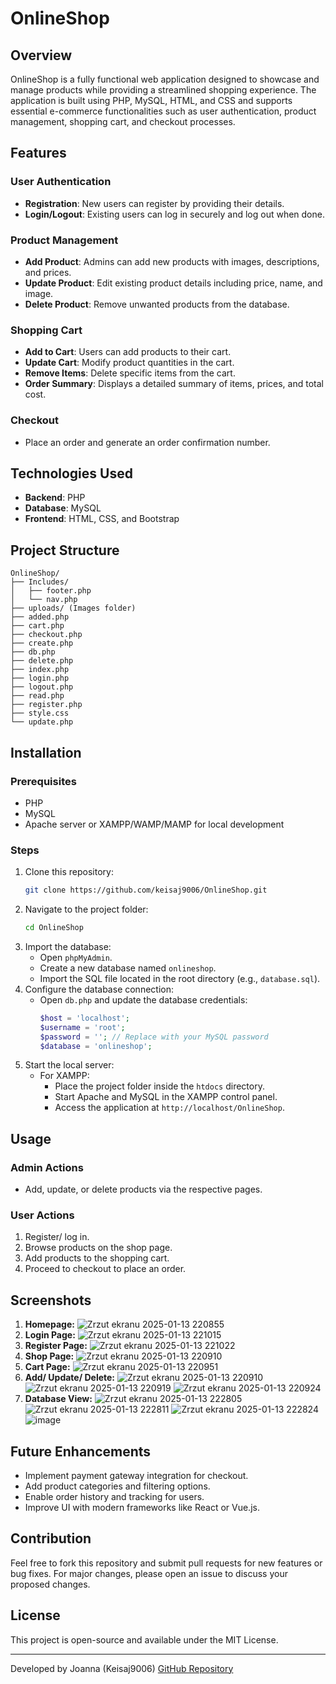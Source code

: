 # OnlineShop

## Overview

OnlineShop is a fully functional web application designed to showcase and manage products while providing a streamlined shopping experience. The application is built using PHP, MySQL, HTML, and CSS and supports essential e-commerce functionalities such as user authentication, product management, shopping cart, and checkout processes.

## Features

### User Authentication

- **Registration**: New users can register by providing their details.
- **Login/Logout**: Existing users can log in securely and log out when done.

### Product Management

- **Add Product**: Admins can add new products with images, descriptions, and prices.
- **Update Product**: Edit existing product details including price, name, and image.
- **Delete Product**: Remove unwanted products from the database.

### Shopping Cart

- **Add to Cart**: Users can add products to their cart.
- **Update Cart**: Modify product quantities in the cart.
- **Remove Items**: Delete specific items from the cart.
- **Order Summary**: Displays a detailed summary of items, prices, and total cost.

### Checkout

- Place an order and generate an order confirmation number.

## Technologies Used

- **Backend**: PHP
- **Database**: MySQL
- **Frontend**: HTML, CSS, and Bootstrap

## Project Structure

```
OnlineShop/
├── Includes/
│   ├── footer.php
│   └── nav.php
├── uploads/ (Images folder)
├── added.php
├── cart.php
├── checkout.php
├── create.php
├── db.php
├── delete.php
├── index.php
├── login.php
├── logout.php
├── read.php
├── register.php
├── style.css
└── update.php
```

## Installation

### Prerequisites

- PHP
- MySQL
- Apache server or XAMPP/WAMP/MAMP for local development

### Steps

1. Clone this repository:
   ```bash
   git clone https://github.com/keisaj9006/OnlineShop.git
   ```
2. Navigate to the project folder:
   ```bash
   cd OnlineShop
   ```
3. Import the database:
   - Open `phpMyAdmin`.
   - Create a new database named `onlineshop`.
   - Import the SQL file located in the root directory (e.g., `database.sql`).
4. Configure the database connection:
   - Open `db.php` and update the database credentials:
     ```php
     $host = 'localhost';
     $username = 'root';
     $password = ''; // Replace with your MySQL password
     $database = 'onlineshop';
     ```
5. Start the local server:
   - For XAMPP:
     - Place the project folder inside the `htdocs` directory.
     - Start Apache and MySQL in the XAMPP control panel.
     - Access the application at `http://localhost/OnlineShop`.

## Usage

### Admin Actions

- Add, update, or delete products via the respective pages.

### User Actions

1. Register/ log in.
2. Browse products on the shop page.
3. Add products to the shopping cart.
4. Proceed to checkout to place an order.

## Screenshots

1. **Homepage:**
![Zrzut ekranu 2025-01-13 220855](https://github.com/user-attachments/assets/b995524b-0ced-4d17-b6d4-5ced5d13ff85)
2. **Login Page:**
![Zrzut ekranu 2025-01-13 221015](https://github.com/user-attachments/assets/b3d92254-6983-481e-9a5c-fed8280d58d9)
3. **Register Page:**
![Zrzut ekranu 2025-01-13 221022](https://github.com/user-attachments/assets/15590072-eaaf-4c96-be01-eeddd0860e5c)
5. **Shop Page:**
![Zrzut ekranu 2025-01-13 220910](https://github.com/user-attachments/assets/07c4c50d-3ebe-42f8-9f67-f6899c9da6cb)
6. **Cart Page:**
![Zrzut ekranu 2025-01-13 220951](https://github.com/user-attachments/assets/7c4f67af-738f-43e5-8247-fac95e433dcb)
7. **Add/ Update/ Delete:**
![Zrzut ekranu 2025-01-13 220910](https://github.com/user-attachments/assets/b9ae17d4-224d-4c81-a7bc-dc6b3ed877a3)
![Zrzut ekranu 2025-01-13 220919](https://github.com/user-attachments/assets/067f18a9-c1af-4264-abd9-34dbacfe1faf)
![Zrzut ekranu 2025-01-13 220924](https://github.com/user-attachments/assets/125167f2-1712-4af8-ab33-e05c71a3abe7)
8. **Database View:**
![Zrzut ekranu 2025-01-13 222805](https://github.com/user-attachments/assets/74281747-58d1-49a6-9884-2c7f0839a4a5)
![Zrzut ekranu 2025-01-13 222811](https://github.com/user-attachments/assets/bcb30ca4-afd0-4605-8f10-959cfc793a2e)
![Zrzut ekranu 2025-01-13 222824](https://github.com/user-attachments/assets/103841f2-f029-40a1-8506-e17605aaa3a0)
![image](https://github.com/user-attachments/assets/84103428-dd59-4658-823f-b3dc5091c770)

## Future Enhancements

- Implement payment gateway integration for checkout.
- Add product categories and filtering options.
- Enable order history and tracking for users.
- Improve UI with modern frameworks like React or Vue.js.

## Contribution

Feel free to fork this repository and submit pull requests for new features or bug fixes. For major changes, please open an issue to discuss your proposed changes.

## License

This project is open-source and available under the MIT License.

---

Developed by Joanna (Keisaj9006) [GitHub Repository](https://github.com/keisaj9006/OnlineShop)


